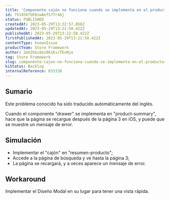 ```yaml
---
title: 'Componente cajón no funciona cuando se implementa en el producto-resumen para iOS'
id: 75145kfQE8swAef57Yr4Aj
status: PUBLISHED
createdAt: 2023-05-29T13:22:57.856Z
updatedAt: 2023-05-29T13:22:58.422Z
publishedAt: 2023-05-29T13:22:58.422Z
firstPublishedAt: 2023-05-29T13:22:58.422Z
contentType: knownIssue
productTeam: Store Framework
author: 2mXZkbi0oi061KicTExNjo
tag: Store Framework
slug: componente-cajon-no-funciona-cuando-se-implementa-en-el-productoresumen-para-ios
kiStatus: Backlog
internalReference: 833338
---
```


## Sumario

<div class="alert alert-info">
  <p>Este problema conocido ha sido traducido automáticamente del inglés.</p>
</div>


Cuando el componente "drawer" se implementa en "product-summary", hace que la página se recargue después de la página 3 en iOS, y puede que se muestre un mensaje de error.


##

## Simulación



- Implementar el "cajón" en "resumen-producto";
- Accede a la página de búsqueda y ve hasta la página 3;
- La página se recargará, y a veces aparece un mensaje de error.



## Workaround


Implementar el Diseño Modal en su lugar para tener una vista rápida.




